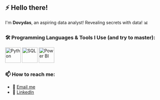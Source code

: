 ## ⚡ Hello there!

I'm **Dovydas**, an aspiring data analyst! Revealing secrets with data! 📊

### 🛠️ Programming Languages & Tools I Use (and try to master):

<p align="left">
  <img src="https://upload.wikimedia.org/wikipedia/commons/thumb/3/31/Python-logo.png/640px-Python-logo.png" alt="Python" width="50" height="50" />
  <img src="https://upload.wikimedia.org/wikipedia/commons/thumb/8/87/Sql_data_base_with_logo.png/640px-Sql_data_base_with_logo.png" alt="SQL" width="50" height="50" />
  <img src="https://upload.wikimedia.org/wikipedia/commons/thumb/c/cf/New_Power_BI_Logo.svg/640px-New_Power_BI_Logo.svg.png" alt="Power BI" width="50" height="50" />
</p>

### 📫 How to reach me:

- 📧 [Email me](mailto:dovydaskiskelis@gmail.com)
- 💼 [LinkedIn](https://www.linkedin.com/in/dovydas-kiskelis)

